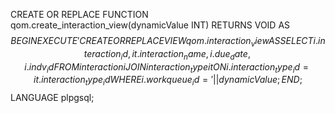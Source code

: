 CREATE OR REPLACE FUNCTION qom.create_interaction_view(dynamicValue INT)
RETURNS VOID
AS $$
BEGIN
    EXECUTE '
    CREATE OR REPLACE VIEW qom.interaction_view AS
    SELECT i.interaction_id, it.interaction_name, i.due_date, i.indv_id
    FROM interaction i
    JOIN interaction_type it ON i.interaction_type_id = it.interaction_type_id
    WHERE i.workqueue_id = ' || dynamicValue;
END;
$$ LANGUAGE plpgsql;

